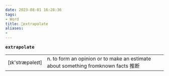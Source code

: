 ```yaml
---
date: 2023-08-01 16:28:36
tags: 
- Word
title: 📖extrapolate
aliases: 
- 
---
```


<pre><strong>extrapolate</strong></pre>
|   |   |
|---|---|
|[ɪk'stræpəleɪt]|n. to form an opinion or to make an estimate about something fromknown facts 推断|